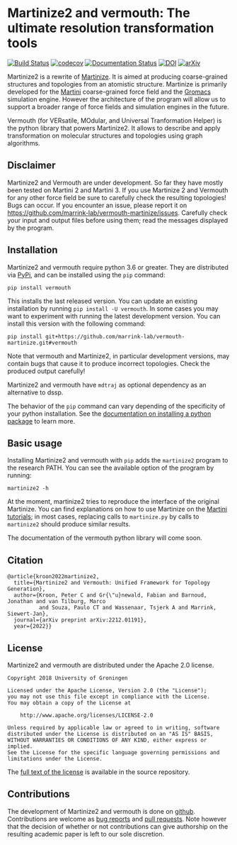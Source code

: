 # Martinize2 and vermouth: The ultimate resolution transformation tools

[![Build Status](https://github.com/marrink-lab/vermouth-martinize/actions/workflows/run_tests.yml/badge.svg)](https://github.com/marrink-lab/vermouth-martinize/actions)
[![codecov](https://codecov.io/gh/marrink-lab/vermouth-martinize/branch/master/graph/badge.svg)](https://codecov.io/gh/marrink-lab/vermouth-martinize)
[![Documentation Status](https://readthedocs.org/projects/vermouth-martinize/badge/?version=latest)](https://vermouth-martinize.readthedocs.io/en/latest/?badge=latest)
[![DOI](https://zenodo.org/badge/DOI/10.5281/zenodo.7361701.svg)](https://doi.org/10.5281/zenodo.7361701)
[![arXiv](https://img.shields.io/badge/arXiv-2105.05890-b31b1b.svg)](http://arxiv.org/abs/2212.01191)

Martinize2 is a rewrite of [Martinize]. It is aimed at producing
coarse-grained structures and topologies from an atomistic structure. Martinize
is primarily developed for the [Martini] coarse-grained force field and the
[Gromacs] simulation engine. However the architecture of the program will
allow us to support a broader range of force fields and simulation engines in
the future.

Vermouth (for VERsatile, MOdular,  and Universal Tranformation Helper) is the
python library that powers Martinize2. It allows to describe and apply
transformation on molecular structures and topologies using graph algorithms.

## Disclaimer

Martinize2 and Vermouth are under development. So far they have mostly been
tested on Martini 2 and Martini 3. If you use Martinize 2 and Vermouth for any
other force field be sure to carefully check the resulting topologies!  
Bugs can occur. If you encounter an issue, please report it on
<https://github.com/marrink-lab/vermouth-martinize/issues>. Carefully check your
 input and output files before using them; read the messages displayed by the
 program.

## Installation

Martinize2 and vermouth require python 3.6 or greater. They are distributed via [PyPi][pypi_vermouth], and can be
installed using the `pip` command:
    
    pip install vermouth

This installs the last released version. You can update an existing installation by running `pip install -U vermouth`.
In some cases you may want to experiment with running the latest development version. You can install this version with
the following command: 

    pip install git+https://github.com/marrink-lab/vermouth-martinize.git#vermouth

Note that vermouth and Martinize2, in particular development versions, may contain bugs that cause it to produce
incorrect topologies. Check the produced output carefully!

Martinize2 and vermouth have `mdtraj` as optional dependency as an alternative
to dssp.

The behavior of the `pip` command can vary depending of the specificity of your
python installation. See the [documentation on installing a python
package][pipdoc] to learn more.

## Basic usage

Installing Martinize2 and vermouth with `pip` adds the `martinize2` program to
the research PATH. You can see the available option of the program by running:

    martinize2 -h

At the moment, martinize2 tries to reproduce the interface of the original
Martinize. You can find explanations on how to use Martinize on the [Martini
tutorials]; in most cases, replacing calls to `martinize.py` by calls to
`martinize2` should produce similar results.

The documentation of the vermouth python library will come soon.

## Citation
```
@article{kroon2022martinize2,
  title={Martinize2 and Vermouth: Unified Framework for Topology Generation},
  author={Kroon, Peter C and Gr{\"u}newald, Fabian and Barnoud, Jonathan and van Tilburg, Marco 
          and Souza, Paulo CT and Wassenaar, Tsjerk A and Marrink, Siewert-Jan},
  journal={arXiv preprint arXiv:2212.01191},
  year={2022}}
```

## License

Martinize2 and vermouth are distributed under the Apache 2.0 license.

    Copyright 2018 University of Groningen

	Licensed under the Apache License, Version 2.0 (the "License");
	you may not use this file except in compliance with the License.
	You may obtain a copy of the License at

		http://www.apache.org/licenses/LICENSE-2.0

	Unless required by applicable law or agreed to in writing, software
	distributed under the License is distributed on an "AS IS" BASIS,
	WITHOUT WARRANTIES OR CONDITIONS OF ANY KIND, either express or implied.
	See the License for the specific language governing permissions and
	limitations under the License.

The [full text of the license][license] is available in the source repository.

## Contributions

The development of Martinize2 and vermouth is done on [github]. Contributions
are welcome as [bug reports] and [pull requests]. Note however that the
decision of whether or not contributions can give authorship on the resulting
academic paper is left to our sole discretion.

[Martinize]: https://github.com/Tsjerk/Martinize
[Martini]: http://cgmartini.nl
[Martini tutorials]: http://cgmartini.nl/index.php/tutorials-general-introduction-gmx5
[Gromacs]: http://www.gromacs.org
[pypi_vermouth]: https://pypi.org/project/vermouth/
[pipdoc]: https://packaging.python.org/tutorials/installing-packages/#installing-packages
[license]: https://github.com/marrink-lab/vermouth-martinize/blob/master/LICENSE
[github]: https://github.com/marrink-lab/vermouth-martinize
[bug reports]: https://github.com/marrink-lab/vermouth-martinize/issues
[pull requests]: https://github.com/marrink-lab/vermouth-martinize/pulls
